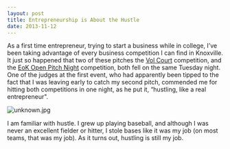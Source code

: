 ```yaml
---
layout: post
title: Entrepreneurship is About the Hustle
date: 2013-11-12
---
```

As a first time entrepreneur, trying to start a business while in college, I’ve been taking advantage of every business competition I can find in Knoxville. It just so happened that two of these pitches the [Vol Court](http://www.andersoncei.utk.edu/competitions/vol-court/) competition, and the [EoK Open Pitch Night](http://www.eokhq.com/profiles/blogs/pitchresults) competition, both fell on the same Tuesday night. One of the judges at the first event, who had apparently been tipped to the fact that I was leaving early to catch my second pitch, commended me for hitting both competitions in one night, as he put it, “hustling, like a real entrepreneur".

![unknown.jpg](http://postachio-images.s3-website-us-east-1.amazonaws.com/15d10b8a3d7fc89d35a4a5521d41971d.jpg)

I am familiar with hustle. I grew up playing baseball, and although I was never an excellent fielder or hitter, I stole bases like it was my job (on most teams, that was my job). As it turns out, hustling is still my job.

